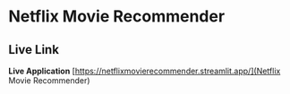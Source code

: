 # Netflix Movie Recommender

## Live Link

**Live Application** [https://netflixmovierecommender.streamlit.app/](Netflix Movie Recommender)
